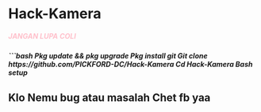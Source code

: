 # Hack-Kamera
<h5 style=color:pink>JANGAN LUPA COLI<h5>
 ```bash Pkg update && pkg upgrade
 Pkg install git
 Git clone https://github.com/PICKFORD-DC/Hack-Kamera
 Cd Hack-Kamera
 Bash setup

## Klo Nemu bug atau masalah Chet fb yaa
